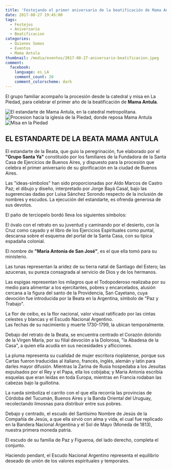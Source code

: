 ```yaml
---
title: 'Festejando el primer aniversario de la beatificación de Mama Antula'
date: 2017-08-27 19:45:00
tags:
  - Festejos
  - Aniversario
  - Beatificacion
categories:
  - Quienes Somos
  - Eventos
  - Mama Antula
thumbnail: /media/eventos/2017-08-27-aniversario-beatificacion.jpeg
comment:
  facebook:
    language: es_LA
    comment_count: 20
    comment_colorscheme: dark  
---
```

El grupo familiar acompaño la procesión desde la catedral y misa en La Piedad, para celebrar el primer año de la beatificación de **Mama Antula**.
<!-- more -->

![El estandarte de Mama Antula, en la catedral metropolitana.](/media/eventos/2017-08-27-aniversario-beatificacion-estandarte.jpeg)
![Procesion hacia la iglesia de la Piedad, donde reposa Mama Antula](/media/eventos/2017-08-27-aniversario-beatificacion.jpeg)
![Misa en la Piedad](/media/eventos/2017-08-27-aniversario-beatificacion-misa.jpeg)

## EL ESTANDARTE DE LA BEATA MAMA ANTULA
 
El estandarte de la Beata, que guio la peregrinación, fue elaborado por el **"Grupo Santa Ya"** constituido por los familiares de la Fundadora de la Santa Casa de Ejercicios de Buenos Aires, y dispuesto para la procesión que celebra el primer aniversario de su glorificación en la ciudad de Buenos Aires.

Las "ideas-símbolos" han sido proporcionadas por Aldo Marcos de Castro Paz; el dibujo y diseño, interpretado por Jorge Bayá Casal, bajo las sugerencias dadas por Luisa Sánchez Sorondo respecto de la inclusión de nombres y escudos. La ejecución del estandarte, es ofrenda generosa de sus devotos.
 
El paño de terciopelo bordó lleva los siguientes símbolos:
 
El óvalo con  el  retrato en su juventud y caminando por el desierto, con la Cruz como cayado y el libro de los Ejercicios Espirituales como puntal, descansa sobre el esquema del portal de la Santa Casa, con su típica espadaña colonial.

El nombre de **"María Antonia de San José"**, es el que ella tomó para su ministerio.

Las tunas representan la aridez de su tierra natal de Santiago del Estero; las azucenas, su pureza consagrada al servicio de Dios y de los hermanos. 

Las espigas representan los milagros que el Todopoderoso realizaba por su medio para alimentar a los ejercitantes, pobres y encarcelados, alusión cercana a la figura del santo de la Providencia, San Cayetano, cuya devoción fue introducida por la Beata en la Argentina, símbolo de "Paz y Trabajo".

La flor de ceibo, es la flor nacional, valor visual ratificado por las cintas celestes y blancas y el Escudo Nacional Argentino.  
Las fechas de su nacimiento y muerte 1730-1799, la ubican temporalmente.

Debajo del retrato de la Beata, se encuentra centrado el Corazón dolorido de la Virgen María, por su filial devoción a la Dolorosa, "la Abadesa de la Casa", a quien ella acudía en sus necesidades y aflicciones.

La pluma representa su cualidad de mujer escritora rioplatense, porque sus Cartas fueron traducidas al italiano, francés, inglés, alemán y latín para darles mayor difusión. Mientras la Zarina de Rusia hospedaba a los Jesuitas expulsados por el Rey y el Papa, ella los cobijaba; y Maria Antonia escribía esquelas que eran leídas en toda Europa, mientras en Francia rodaban las cabezas bajo la guillotina. 

La rueda simboliza el carrito con el que ella recorría las provincias de Córdoba del Tucumán, Buenos Aires y la Banda Oriental del Uruguay, recolectando limosnas para distribuir entre sus pobres.

Debajo y centrado, el escudo del Santísimo Nombre de Jesús de la Compañía de Jesús, a que ella sirvió con alma y vida, el cual fue replicado en la Bandera Nacional Argentina y el Sol de Mayo (Moneda de 1813), nuestra primera moneda patria. 

El escudo de su familia de Paz y Figueroa, del lado derecho, completa el conjunto.

Haciendo pendant, el Escudo Nacional Argentino representa el equilibrio deseado de unión de los valores espirituales y temporales.                                                